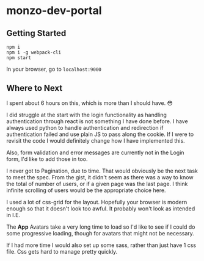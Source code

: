 # monzo-dev-portal

## Getting Started
```
npm i
npm i -g webpack-cli
npm start
```
In your browser, go to `localhost:9000`

## Where to Next
I spent about 6 hours on this, which is more than I should have. 😳

I did struggle at the start with the login functionality as handling authentication through react is not something I have done before. I have always used python to handle authentication and redirection if authentication failed and use plain JS to pass along the cookie. If I were to revisit the code I would definitely change how I have implemented this.

Also, form validation and error messages are currently not in the Login form, I'd like to add those in too.

I never got to Pagination, due to time. That would obviously be the next task to meet the spec. From the gist, it didn't seem as there was a way to know the total of number of users, or if a given page was the last page. I think infinite scrolling of users would be the appropriate choice here.

I used a lot of css-grid for the layout. Hopefully your browser is modern enough so that it doesn't look too awful. It probably won't look as intended in I.E.

The **App** Avatars take a very long time to load so I'd like to see if I could do some progressive loading, though for avatars that might not be necessary.

If I had more time I would also set up some sass, rather than just have 1 css file. Css gets hard to manage pretty quickly.
